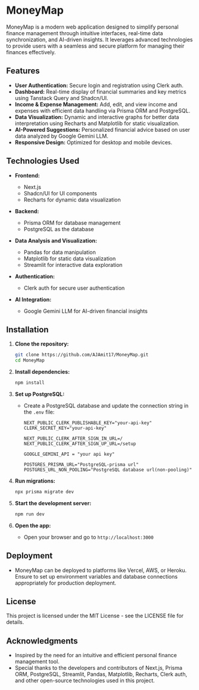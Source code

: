 # MoneyMap

MoneyMap is a modern web application designed to simplify personal finance management through intuitive interfaces, real-time data synchronization, and AI-driven insights. It leverages advanced technologies to provide users with a seamless and secure platform for managing their finances effectively.

## Features

- **User Authentication:** Secure login and registration using Clerk auth.
- **Dashboard:** Real-time display of financial summaries and key metrics using Tanstack Query and Shadcn/UI.
- **Income & Expense Management:** Add, edit, and view income and expenses with efficient data handling via Prisma ORM and PostgreSQL.
- **Data Visualization:** Dynamic and interactive graphs for better data interpretation using Recharts and Matplotlib for static visualization.
- **AI-Powered Suggestions:** Personalized financial advice based on user data analyzed by Google Gemini LLM.
- **Responsive Design:** Optimized for desktop and mobile devices.

## Technologies Used

- **Frontend:**
  - Next.js
  - Shadcn/UI for UI components
  - Recharts for dynamic data visualization
  
- **Backend:**
  - Prisma ORM for database management
  - PostgreSQL as the database
  
- **Data Analysis and Visualization:**
  - Pandas for data manipulation
  - Matplotlib for static data visualization
  - Streamlit for interactive data exploration
  
- **Authentication:**
  - Clerk auth for secure user authentication

- **AI Integration:**
  - Google Gemini LLM for AI-driven financial insights

## Installation

1. **Clone the repository:**
   ```bash
   git clone https://github.com/AJAmit17/MoneyMap.git
   cd MoneyMap
   ```

2. **Install dependencies:**
   ```bash
   npm install
   ```

3. **Set up PostgreSQL:**
   - Create a PostgreSQL database and update the connection string in the `.env` file:
     ```
     NEXT_PUBLIC_CLERK_PUBLISHABLE_KEY="your-api-key"
     CLERK_SECRET_KEY="your-api-key"

     NEXT_PUBLIC_CLERK_AFTER_SIGN_IN_URL=/
     NEXT_PUBLIC_CLERK_AFTER_SIGN_UP_URL=/setup

     GOOGLE_GEMINI_API = "your api key"

     POSTGRES_PRISMA_URL="PostgreSQL-prisma url"
     POSTGRES_URL_NON_POOLING="PostgreSQL database url(non-pooling)"
     ```

4. **Run migrations:**
   ```bash
   npx prisma migrate dev
   ```

5. **Start the development server:**
   ```bash
   npm run dev
   ```

6. **Open the app:**
   - Open your browser and go to `http://localhost:3000`

## Deployment

- MoneyMap can be deployed to platforms like Vercel, AWS, or Heroku. Ensure to set up environment variables and database connections appropriately for production deployment.

## License

This project is licensed under the MIT License - see the LICENSE file for details.

## Acknowledgments

- Inspired by the need for an intuitive and efficient personal finance management tool.
- Special thanks to the developers and contributors of Next.js, Prisma ORM, PostgreSQL, Streamlit, Pandas, Matplotlib, Recharts, Clerk auth, and other open-source technologies used in this project.